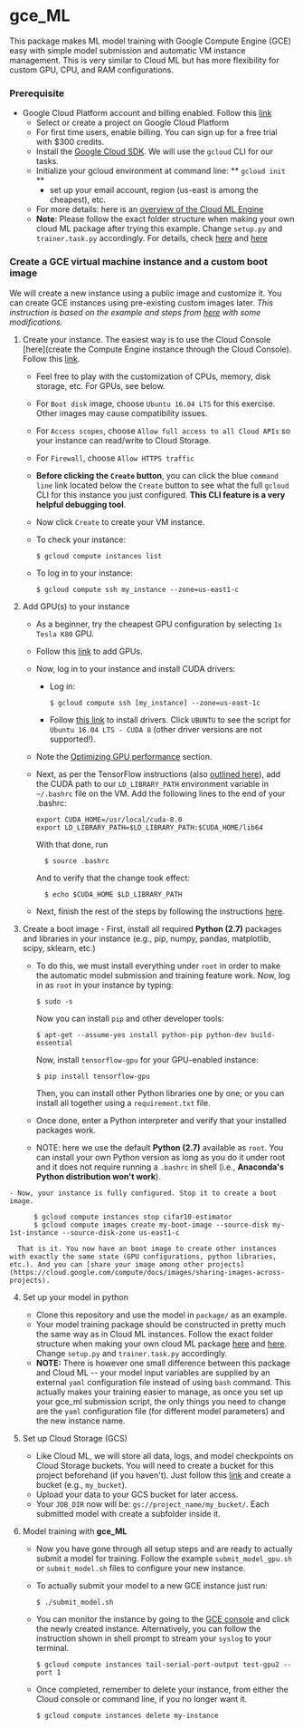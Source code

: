 # gce_ML
This package makes ML model training with Google Compute Engine (GCE) easy with simple model submission and automatic VM instance management. This is very similar to Cloud ML but has more flexibility for custom GPU, CPU, and RAM configurations.


### Prerequisite
+ Google Cloud Platform account and billing enabled. Follow this [link](https://cloud.google.com/ml-engine/docs/command-line)  
    - Select or create a project on Google Cloud Platform
    - For first time users, enable billing. You can sign up for a free trial with $300 credits.
    - Install the [Google Cloud SDK](https://cloud.google.com/sdk/docs/quickstart-mac-os-x#before-you-begin). We will use the `gcloud` CLI for our tasks.
    - Initialize your gcloud environment at command line: ** `gcloud init` **
    	+ set up your email account, region (us-east is among the cheapest), etc.
    - For more details: here is an [overview of the Cloud ML Engine](https://cloud.google.com/ml-engine/docs/concepts/technical-overview)
    - **Note**: Please follow the exact folder structure when making your own cloud ML package after trying this example. Change `setup.py` and `trainer.task.py` accordingly. For details, check [here](https://cloud.google.com/ml-engine/docs/images/recommended-project-structure.png) and [here](https://cloud.google.com/ml-engine/docs/how-tos/packaging-trainer)


### Create a GCE virtual machine instance and a custom boot image
We will create a new instance using a public image and customize it. You can create GCE instances using pre-existing custom images later. *This instruction is based on the example and steps from [here](https://github.com/GoogleCloudPlatform/ml-on-gcp/tree/master/gce/survival-training) with some modifications.*

1. Create your instance. The easiest way is to use the Cloud Console [here](create the Compute Engine instance through the Cloud Console). Follow this [link](https://cloud.google.com/compute/docs/instances/create-start-instance).
    - Feel free to play with the customization of CPUs, memory, disk storage, etc. For GPUs, see below.
    - For `Boot disk` image, choose `Ubuntu 16.04 LTS` for this exercise. Other images may cause compatibility issues.
    - For `Access scopes`, choose `Allow full access to all Cloud APIs` so your instance can read/write to Cloud Storage.
    - For `Firewall`, choose `Allow HTTPS traffic`
    - **Before clicking the `Create` button**, you can click the blue `command line` link located below the `Create` button to see what the full `gcloud` CLI for this instance you just configured. **This CLI feature is a very helpful debugging tool**.
    - Now click `Create` to create your VM instance.
    - To check your instance:

          $ gcloud compute instances list

    - To log in to your instance:

          $ gcloud compute ssh my_instance --zone=us-east1-c


2. Add GPU(s) to your instance
    - As a beginner, try the cheapest GPU configuration by selecting `1x Tesla K80` GPU.
    - Follow this [link](https://cloud.google.com/compute/docs/gpus/add-gpus) to add GPUs.
    - Now, log in to your instance and install CUDA drivers:
        + Log in:

              $ gcloud compute ssh [my_instance] --zone=us-east-1c

        + Follow [this link](https://cloud.google.com/compute/docs/gpus/add-gpus#install-driver-script) to install drivers. Click `UBUNTU` to see the script for `Ubuntu 16.04 LTS - CUDA 8` (other driver versions are not supported!).
    - Note the [Optimizing GPU performance](https://cloud.google.com/compute/docs/gpus/add-gpus#gpu-performance) section.
    - Next, as per the TensorFlow instructions (also [outlined here](https://github.com/GoogleCloudPlatform/ml-on-gcp/blob/master/gce/survival-training/README-tf-estimator.md#cuda-drivers)), add the CUDA path to our `LD_LIBRARY_PATH` environment variable in `~/.bashrc` file on the VM. Add the following lines to the end of your .bashrc:

          export CUDA_HOME=/usr/local/cuda-8.0
          export LD_LIBRARY_PATH=$LD_LIBRARY_PATH:$CUDA_HOME/lib64

      With that done, run

            $ source .bashrc

      And to verify that the change took effect:

            $ echo $CUDA_HOME $LD_LIBRARY_PATH

    - Next, finish the rest of the steps by following the instructions [here](https://github.com/GoogleCloudPlatform/ml-on-gcp/blob/master/gce/survival-training/README-tf-estimator.md#cudnn-library).


  3. Create a boot image
    - First, install all required **Python (2.7)** packages and libraries in your instance (e.g., pip, numpy, pandas, matplotlib, scipy, sklearn, etc.)

      + To do this, we must install everything under `root` in order to make the automatic model submission and training feature work. Now, log in as `root` in your instance by typing:

            $ sudo -s

        Now you can install `pip` and other developer tools:

            $ apt-get --assume-yes install python-pip python-dev build-essential

        Now, install `tensorflow-gpu` for your GPU-enabled instance:

            $ pip install tensorflow-gpu

        Then, you can install other Python libraries one by one; or you can install all together using a `requirement.txt` file.

      + Once done, enter a Python interpreter and verify that your installed packages work.  
      + NOTE: here we use the default **Python (2.7)** available as `root`. You can install your own Python version as long as you do it under root and it does not require running a `.bashrc` in shell (i.e., **Anaconda's Python distribution won't work**).

    - Now, your instance is fully configured. Stop it to create a boot image.

          $ gcloud compute instances stop cifar10-estimator
          $ gcloud compute images create my-boot-image --source-disk my-1st-instance --source-disk-zone us-east1-c

      That is it. You now have an boot image to create other instances with exactly the same state (GPU configurations, python libraries, etc.). And you can [share your image among other projects](https://cloud.google.com/compute/docs/images/sharing-images-across-projects).


4. Set up your model in python
    - Clone this repository and use the model in `package/` as an example.
    - Your model training package should be constructed in pretty much the same way as in Cloud ML instances. Follow the exact folder structure when making your own cloud ML package [here](https://cloud.google.com/ml-engine/docs/images/recommended-project-structure.png) and [here](https://cloud.google.com/ml-engine/docs/how-tos/packaging-trainer). Change `setup.py` and `trainer.task.py` accordingly.
    - **NOTE:** There is however one small difference between this package and Cloud ML -- your model input variables are supplied by an external `yaml` configuration file instead of using `bash` command. This actually makes your training easier to manage, as once you set up your gce_ml submission script, the only things you need to change are the `yaml` configuration file (for different model parameters) and the new instance name.


5. Set up Cloud Storage (GCS)
    - Like Cloud ML, we will store all data, logs, and model checkpoints on Cloud Storage buckets. You will need to create a bucket for this project beforehand (if you haven't). Just follow this [link](https://cloud.google.com/storage/docs/creating-buckets) and create a bucket (e.g., `my_bucket`).
    - Upload your data to your GCS bucket for later access.
    - Your `JOB_DIR` now will be: `gs://project_name/my_bucket/`. Each submitted model with create a subfolder inside it.


6. Model training with **gce_ML**
    - Now you have gone through all setup steps and are ready to actually submit a model for training. Follow the example `submit_model_gpu.sh` or `submit_model.sh` files to configure your new instance.
    - To actually submit your model to a new GCE instance just run:

          $ ./submit_model.sh

    - You can monitor the instance by going to the [GCE console](https://console.cloud.google.com/compute/instances?project=) and click the newly created instance. Alternatively, you can follow the instruction shown in shell prompt to stream your `syslog` to your terminal.

          $ gcloud compute instances tail-serial-port-output test-gpu2 --port 1

    - Once completed, remember to delete your instance, from either the Cloud console or command line, if you no longer want it.

          $ gcloud compute instances delete my-instance

